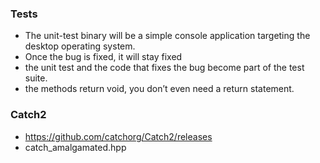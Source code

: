 ### Tests

- The unit-test binary will be a simple console application targeting the desktop operating system.
- Once the bug is fixed, it will stay fixed
- the unit test and the code that fixes the bug become part of the test suite.
-  the methods return void, you don’t even need a return statement.

### Catch2

- https://github.com/catchorg/Catch2/releases
- catch_amalgamated.hpp


